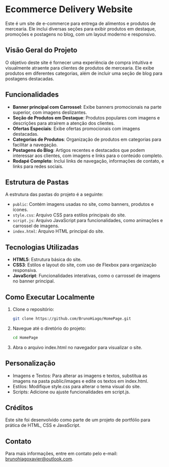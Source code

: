 # Ecommerce Delivery Website

Este é um site de e-commerce para entrega de alimentos e produtos de mercearia. Ele inclui diversas seções para exibir produtos em destaque, promoções e postagens no blog, com um layout moderno e responsivo.

## Visão Geral do Projeto

O objetivo deste site é fornecer uma experiência de compra intuitiva e visualmente atraente para clientes de produtos de mercearia. Ele exibe produtos em diferentes categorias, além de incluir uma seção de blog para postagens destacadas.

## Funcionalidades

- **Banner principal com Carrossel**: Exibe banners promocionais na parte superior, com imagens deslizantes.
- **Seção de Produtos em Destaque**: Produtos populares com imagens e descrições para atraírem a atenção dos clientes.
- **Ofertas Especiais**: Exibe ofertas promocionais com imagens destacadas.
- **Categorias de Produtos**: Organização de produtos em categorias para facilitar a navegação.
- **Postagens do Blog**: Artigos recentes e destacados que podem interessar aos clientes, com imagens e links para o conteúdo completo.
- **Rodapé Completo**: Inclui links de navegação, informações de contato, e links para redes sociais.

## Estrutura de Pastas

A estrutura das pastas do projeto é a seguinte:

- `public`: Contém imagens usadas no site, como banners, produtos e ícones.
- `style.css`: Arquivo CSS para estilos principais do site.
- `script.js`: Arquivo JavaScript para funcionalidades, como animações e carrossel de imagens.
- `index.html`: Arquivo HTML principal do site.

## Tecnologias Utilizadas

- **HTML5**: Estrutura básica do site.
- **CSS3**: Estilos e layout do site, com uso de Flexbox para organização responsiva.
- **JavaScript**: Funcionalidades interativas, como o carrossel de imagens no banner principal.

## Como Executar Localmente

1. Clone o repositório:
   ```bash
   git clone https://github.com/BrunoHiago/HomePage.git
   ```
2. Navegue até o diretório do projeto:
   ```bash
   cd HomePage
   ```
3. Abra o arquivo index.html no navegador para visualizar o site.
   
## Personalização

- Imagens e Textos: Para alterar as imagens e textos, substitua as imagens na pasta public/images e edite os textos em index.html.
- Estilos: Modifique style.css para alterar o tema visual do site.
- Scripts: Adicione ou ajuste funcionalidades em script.js.

## Créditos

Este site foi desenvolvido como parte de um projeto de portfólio para prática de HTML, CSS e JavaScript.

## Contato

Para mais informações, entre em contato pelo e-mail: brunohiagoxavier@outlook.com.

